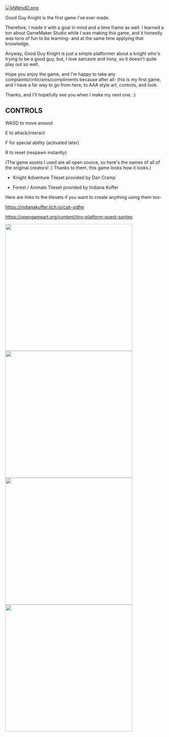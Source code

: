 [![kNNmdD.png](https://i.postimg.cc/s201XZMp/kNNmdD.png)](https://postimg.cc/DWL7p0dZ)

Good Guy Knight is the first game I've ever made.

Therefore, I made it with a goal in mind and a time frame as well. I learned a ton about GameMaker Studio while I was making this game, and it honestly was tons of fun to be learning- and at the same time applying that knowledge.



Anyway, Good Guy Knight is just a simple platformer about a knight who's trying to be a good guy, but, I love sarcasm and irony, so it doesn't quite play out so well.

Hope you enjoy the game, and I'm happy to take any complaints/criticisms/compliments because after all- this is my first game, and I have a far way to go from here, to AAA style art, controls, and look.

Thanks, and I'll hopefully see you when I make my next one. :)



## CONTROLS

WASD to move around

E to attack/interact

F for special ability (activated later)

R to reset (respawn instantly)



(The game assets I used are all open source, so here's the names of all of the original creators! :)    Thanks to them, this game looks how it looks.)

- Knight Adventure Tileset provided by Dan Cramp

- Forest / Animals Tileset provided by Indiana Kuffer

Here are links to the tilesets if you want to create anything using them too- 

https://indianakuffer.itch.io/cait-sidhe

https://opengameart.org/content/tiny-platform-quest-sprites


<img src="https://i.postimg.cc/pvqYyLtM/game1-1.png" width="400" /> <img src="https://i.postimg.cc/51rBqK0P/game2-1.png" width="400" /> <img src="https://i.postimg.cc/HnMcc0Kq/game3-1.png" width="400" /> <img src="https://i.postimg.cc/8Dcdvg1J/game4-1.png" width="400" />


